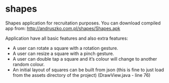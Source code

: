 shapes
======

Shapes application for recruitation purposes.
You can download compiled app from:
http://andruszko.com.pl/shapes/Shapes.apk

Application have all basic features and also extra features:
* A user can rotate a square with a rotation gesture. 
* A user can resize a square with a pinch gesture. 
* A user can double tap a square and it’s colour will change to another random colour. 
* An initial layout of squares can be built from json (this is fine to just load from the assets directory of the project) (DrawView.java - line 76)
